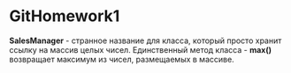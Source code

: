 # GitHomework1
**SalesManager** - странное название для класса, который просто хранит ссылку на массив целых чисел.
Единственный метод класса - **max()** возвращает максимум из чисел, размещаемых в массиве.
